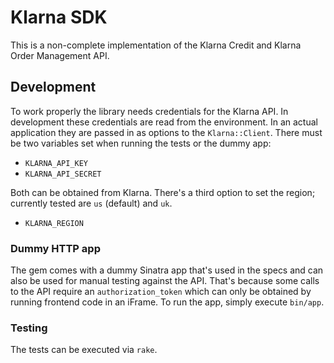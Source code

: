 # Klarna SDK

This is a non-complete implementation of the Klarna Credit and Klarna Order Management API.

## Development

To work properly the library needs credentials for the Klarna API. In development these credentials are read from the environment. In an actual application they are passed in as options to the `Klarna::Client`. There must be two variables set when running the tests or the dummy app:

- `KLARNA_API_KEY`
- `KLARNA_API_SECRET`

Both can be obtained from Klarna. There's a third option to set the region; currently tested are `us` (default) and `uk`.

- `KLARNA_REGION`

### Dummy HTTP app

The gem comes with a dummy Sinatra app that's used in the specs and can also be used for manual testing against the API. That's because some calls to the API require an `authorization_token` which can only be obtained by running frontend code in an iFrame. To run the app, simply execute `bin/app`.

### Testing

The tests can be executed via `rake`.
